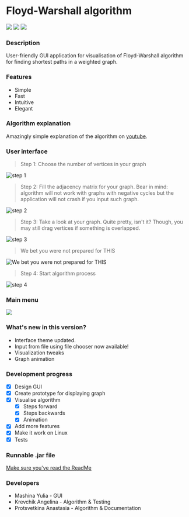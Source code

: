 # Floyd-Warshall algorithm

![](https://img.shields.io/badge/version-3.2-blue.svg) ![](https://img.shields.io/badge/build-passing-brightgreen.svg) ![](https://img.shields.io/badge/contributors-3-orange.svg)

### Description
User-friendly GUI application for visualisation of Floyd-Warshall algorithm for finding shortest paths in a weighted graph.

### Features
* Simple
* Fast
* Intuitive
* Elegant

### Algorithm explanation

Amazingly simple explanation of the algorithm on [youtube](https://www.youtube.com/watch?v=4OQeCuLYj-4&feature=youtu.be).

### User interface
> Step 1: Choose the number of vertices in your graph

![step 1](https://pp.userapi.com/c856024/v856024383/8b938/QtZshcI0Gmk.jpg)
> Step 2: Fill the adjacency matrix for your graph. Bear in mind: algorithm will not work with graphs with negative cycles but the application will not crash if you input such graph.

![step 2](https://pp.userapi.com/c852132/v852132917/16b24b/Jbm6QJWWV58.jpg)
> Step 3: Take a look at your graph. Quite pretty, isn't it? Though, you may still drag vertices if something is overlapped.

![step 3](https://pp.userapi.com/c852132/v852132898/16a436/X1jPaVYJTqY.jpg)

> We bet you were not prepared for THIS

![We bet you were not prepared for THIS](https://vk.com/doc69767709_510195249?hash=91555450fd5777dcbc&dl=60a42cb6ea50a60797&wnd=1&module=im)

> Step 4: Start algorithm process

![step 4](https://pp.userapi.com/c852132/v852132917/16b276/yRefv2SMR7M.jpg)

### Main menu
![](https://psv4.userapi.com/c848220/u69767709/docs/d9/f0d8ccd4df1f/ezgif_com-crop_2.gif?extra=ZUYiM8D2MJeWEUp-KOsMKhlC9lYkExdu84g6LRnrG83T5IT9Cj2DOqev0EhERjhJS4kERNyVeXZwBUNE3-opbY71a7UWlxyfnFJcT7f-UOjMABMrwiiAkNtVnDYJVwIgMFza04aQX90qW2ysnlxqnGY)

### What's new in this version?

* Interface theme updated.
* Input from file using file chooser now available!
* Visualization tweaks
* Graph animation

### Development progress

- [x] Design GUI
- [x] Create prototype for displaying graph
- [x] Visualise algorithm
    - [x] Steps forward
    - [x] Steps backwards
    - [x] Animation
- [x] Add more features
- [x] Make it work on Linux
- [x] Tests

### Runnable .jar file
[Make sure you've read the ReadMe](https://drive.google.com/open?id=1xnlwMLK5-q6BtLFtmlAAU5HsPDoVIRF0)

### Developers
* Mashina Yulia - GUI
* Krevchik Angelina - Algorithm & Testing
* Protsvetkina Anastasia - Algorithm & Documentation
